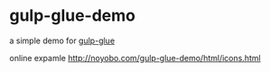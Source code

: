 # gulp-glue-demo

a simple demo for [gulp-glue](https://www.npmjs.com/package/gulp-glue)

online expamle http://noyobo.com/gulp-glue-demo/html/icons.html
